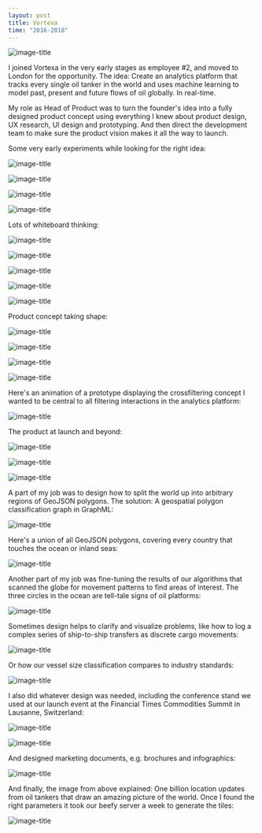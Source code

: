 ```yaml
---
layout: post
title: Vortexa
time: "2016-2018"
---
```

![image-title](/images/world.png)

I joined Vortexa in the very early stages as employee #2, and moved to London for the opportunity. The idea: Create an analytics platform that tracks every single oil tanker in the world and uses machine learning to model past, present and future flows of oil globally. In real-time.

My role as Head of Product was to turn the founder's idea into a fully designed product concept using everything I knew about product design, UX research, UI design and prototyping. And then direct the development team to make sure the product vision makes it all the way to launch.

Some very early experiments while looking for the right idea:

![image-title](/images/vortexaearly1.png)



![image-title](/images/vortexaearly2.png)



![image-title](/images/vortexa7.png)



![image-title](/images/vortexa8.png)


Lots of whiteboard thinking:

![image-title](/images/board1.jpeg)

![image-title](/images/board2.jpeg)

![image-title](/images/board3.jpeg)

![image-title](/images/board4.jpeg)

![image-title](/images/board5.jpeg)


Product concept taking shape:

![image-title](/images/vortexaearly4.jpeg)



![image-title](/images/vortexaearly3.jpeg)



![image-title](/images/vortexaearly5.png)



![image-title](/images/vortexaearly6.png)

Here's an animation of a prototype displaying the crossfiltering concept I wanted to be central to all filtering interactions in the analytics platform:

![image-title](/images/prot.gif)

The product at launch and beyond:

![image-title](/images/vortexa9.png)



![image-title](/images/vortexa10.png)



![image-title](/images/vortexa11.png)


A part of my job was to design how to split the world up into arbitrary regions of GeoJSON polygons. The solution: A geospatial polygon classification graph in GraphML:

![image-title](/images/graph.png)

Here's a union of all GeoJSON polygons, covering every country that touches the ocean or inland seas:

![image-title](/images/landlocked.png)

Another part of my job was fine-tuning the results of our algorithms that scanned the globe for movement patterns to find areas of interest. The three circles in the ocean are tell-tale signs of oil platforms:

![image-title](/images/overlay.png)

Sometimes design helps to clarify and visualize problems, like how to log a complex series of ship-to-ship transfers as discrete cargo movements:

![image-title](/images/sts.png)

Or how our vessel size classification compares to industry standards:

![image-title](/images/vlcc.png)

I also did whatever design was needed, including the conference stand we used at our launch event at the Financial Times Commodities Summit in Lausanne, Switzerland:

![image-title](/images/standsketch.png)

![image-title](/images/lausanne.jpeg)

And designed marketing documents, e.g. brochures and infographics:

![image-title](/images/infographic.png)

And finally, the image from above explained: One billion location updates from oil tankers that draw an amazing picture of the world. Once I found the right parameters it took our beefy server a week to generate the tiles:

![image-title](/images/world.png)